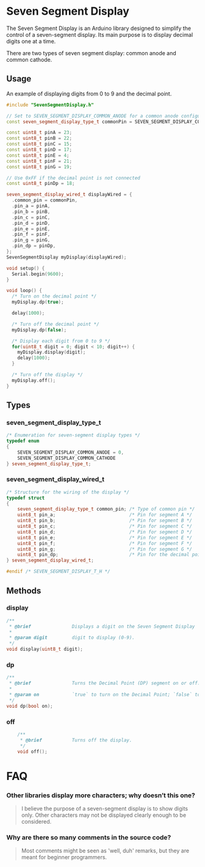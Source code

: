 # Seven Segment Display

The Seven Segment Display is an Arduino library designed to simplify the control of a seven-segment display. Its main purpose is to display decimal digits one at a time.

There are two types of seven segment display: common anode and common cathode.

## Usage

An example of displaying digits from 0 to 9 and the decimal point.

```c++
#include "SevenSegmentDisplay.h"

// Set to SEVEN_SEGMENT_DISPLAY_COMMON_ANODE for a common anode configuration
const seven_segment_display_type_t commonPin = SEVEN_SEGMENT_DISPLAY_COMMON_CATHODE;

const uint8_t pinA = 23;
const uint8_t pinB = 22;
const uint8_t pinC = 15;
const uint8_t pinD = 17;
const uint8_t pinE = 4;
const uint8_t pinF = 21;
const uint8_t pinG = 19;

// Use 0xFF if the decimal point is not connected
const uint8_t pinDp = 18;

seven_segment_display_wired_t displayWired = {
  .common_pin = commonPin,
  .pin_a = pinA,
  .pin_b = pinB,
  .pin_c = pinC,
  .pin_d = pinD,
  .pin_e = pinE,
  .pin_f = pinF,
  .pin_g = pinG,
  .pin_dp = pinDp,
};
SevenSegmentDisplay myDisplay(displayWired);

void setup() {
  Serial.begin(9600);
}

void loop() {
  /* Turn on the decimal point */
  myDisplay.dp(true);

  delay(1000);

  /* Turn off the decimal point */
  myDisplay.dp(false);

  /* Display each digit from 0 to 9 */
  for(uint8_t digit = 0; digit < 10; digit++) {
    myDisplay.display(digit);
    delay(1000);
  }

  /* Turn off the display */
  myDisplay.off();
}
```

## Types

### seven_segment_display_type_t
```c++
/* Enumeration for seven-segment display types */
typedef enum
{
    SEVEN_SEGMENT_DISPLAY_COMMON_ANODE = 0,
    SEVEN_SEGMENT_DISPLAY_COMMON_CATHODE
} seven_segment_display_type_t;
```

### seven_segment_display_wired_t
```c++
/* Structure for the wiring of the display */
typedef struct
{
    seven_segment_display_type_t common_pin; /* Type of common pin */
    uint8_t pin_a;                           /* Pin for segment A */
    uint8_t pin_b;                           /* Pin for segment B */
    uint8_t pin_c;                           /* Pin for segment C */
    uint8_t pin_d;                           /* Pin for segment D */
    uint8_t pin_e;                           /* Pin for segment E */
    uint8_t pin_f;                           /* Pin for segment F */
    uint8_t pin_g;                           /* Pin for segment G */
    uint8_t pin_dp;                          /* Pin for the decimal point (0xFF if not used) */
} seven_segment_display_wired_t;

#endif /* SEVEN_SEGMENT_DISPLAY_T_H */
```

## Methods

### display

```c++
/**
 * @brief               Displays a digit on the Seven Segment Display
 *
 * @param digit         digit to display (0-9).
 */
void display(uint8_t digit);
```

### dp
```c++
/**
 * @brief               Turns the Decimal Point (DP) segment on or off.
 *
 * @param on            `true` to turn on the Decimal Point; `false` to turn it off.
 */
void dp(bool on);
```

### off
```c++
    /**
     * @brief           Turns off the display.
     */
    void off();
```
# FAQ

### Other libraries display more characters; why doesn’t this one?
> I believe the purpose of a seven-segment display is to show digits only. Other characters may not be displayed clearly enough to be considered.

### Why are there so many comments in the source code?
> Most comments might be seen as 'well, duh' remarks, but they are meant for beginner programmers.
